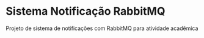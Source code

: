 # Sistema Notificação RabbitMQ 
Projeto de sistema de notificações com RabbitMQ para atividade acadêmica
